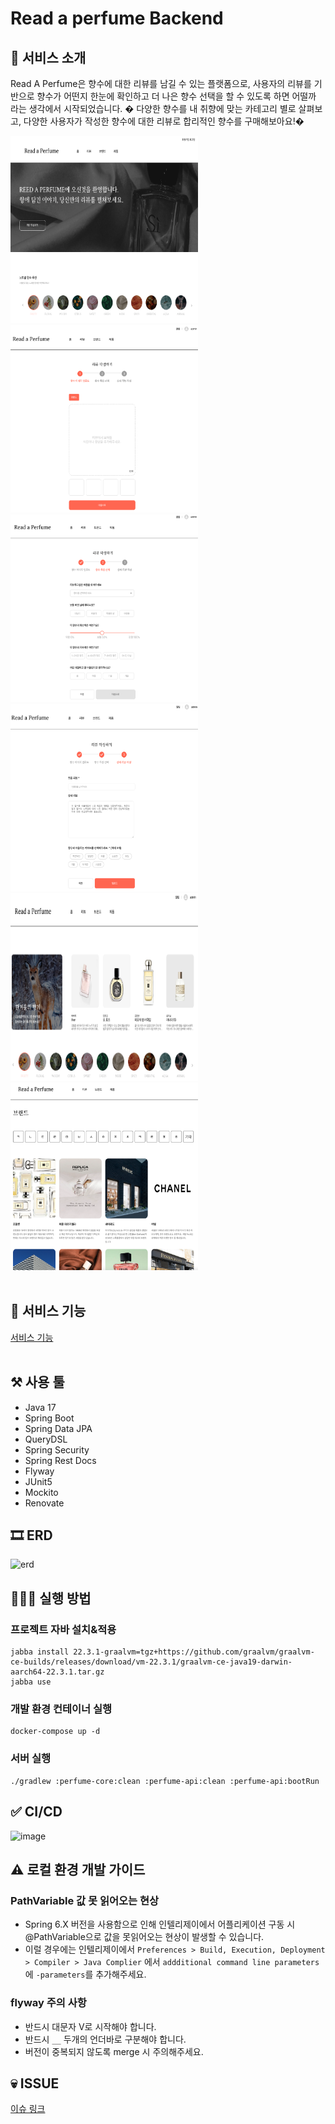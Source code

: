 # Read a perfume Backend

## 💭 서비스 소개
Read A Perfume은 향수에 대한 리뷰를 남길 수 있는 플랫폼으로, 사용자의 리뷰를 기반으로 향수가 어떤지 한눈에 확인하고 더 나은 향수 선택을 할 수 있도록 하면 어떨까 라는 생각에서 시작되었습니다. �
다양한 향수를 내 취향에 맞는 카테고리 별로 살펴보고, 다양한 사용자가 작성한 향수에 대한 리뷰로 합리적인 향수를 구매해보아요!�
<br>
<div text-align: center>
<img src="https://github.com/Big-Cir97/read-a-perfume/blob/develop/images/main-1.png"  width="300" height="300">
<img src="https://github.com/Big-Cir97/read-a-perfume/blob/develop/images/review-2.png"  width="300" height="300">
<img src="https://github.com/Big-Cir97/read-a-perfume/blob/develop/images/reivew-3.png"  width="300" height="300">
<img src="https://github.com/Big-Cir97/read-a-perfume/blob/develop/images/review-4.png"  width="300" height="300">
<img src="https://github.com/Big-Cir97/read-a-perfume/blob/develop/images/product-5.png"  width="300" height="300">
<img src="https://github.com/Big-Cir97/read-a-perfume/blob/develop/images/brand-6.png"  width="300" height="300">
  </div>
<br>

## 🔔 서비스 기능
[서비스 기능](https://github.com/Big-Cir97/read-a-perfume/blob/develop/function-usecase.md)
<br>
<br>

## ⚒️ 사용 툴
- Java 17
- Spring Boot
- Spring Data JPA
- QueryDSL
- Spring Security
- Spring Rest Docs
- Flyway
- JUnit5
- Mockito
- Renovate

## 🎞️ ERD
![erd](https://github.com/read-a-perfume/backend/assets/56705221/32312877-d92d-4289-85c4-f6f6ace363be?size=300)


## 🏃🏻‍♀️ 실행 방법

### 프로젝트 자바 설치&적용

```shell
jabba install 22.3.1-graalvm=tgz+https://github.com/graalvm/graalvm-ce-builds/releases/download/vm-22.3.1/graalvm-ce-java19-darwin-aarch64-22.3.1.tar.gz
jabba use
```

### 개발 환경 컨테이너 실행

```shell
docker-compose up -d
```

### 서버 실행

```shell
./gradlew :perfume-core:clean :perfume-api:clean :perfume-api:bootRun
```

## ✅ CI/CD

![image](https://github.com/read-a-perfume/backend/assets/72547111/e33f6a85-bfc0-43df-ae67-f4a591be2ff9)

## ⚠️ 로컬 환경 개발 가이드
### PathVariable 값 못 읽어오는 현상
- Spring 6.X 버전을 사용함으로 인해 인텔리제이에서 어플리케이션 구동 시 @PathVariable으로 값을 못읽어오는 현상이 발생할 수 있습니다.
- 이럴 경우에는 인텔리제이에서 `Preferences > Build, Execution, Deployment > Compiler > Java Complier` 에서 `addditional command line parameters`에 `-parameters`를 추가해주세요.

### flyway 주의 사항
- 반드시 대문자 V로 시작해야 합니다.
- 반드시 `__` 두개의 언더바로 구분해야 합니다.
- 버전이 중복되지 않도록 merge 시 주의해주세요. 

## 💀 ISSUE
[이슈 링크](https://github.com/Big-Cir97/read-a-perfume/blob/develop/Issues.md)
<br>
